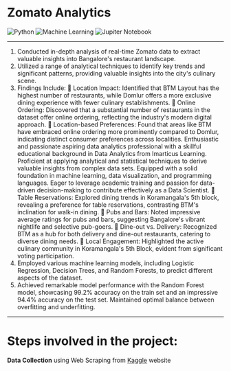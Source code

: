 # Zomato Analytics

![Python](https://www.python.org/static/img/python-logo@2x.png)
![Machine Learning](https://i0.wp.com/www.wi6labs.com/wp-content/uploads/2019/12/Machine-learning-logo-1.png?ssl=1)
![Jupiter Notebook](https://i.pngimg.me/thumb/f/720/m2H7K9d3N4Z5i8G6.jpg)

---

1) Conducted in-depth analysis of real-time Zomato data to extract
valuable insights into Bangalore's restaurant landscape.
2) Utilized a range of analytical techniques to identify key trends and
significant patterns, providing valuable insights into the city's
culinary scene.
3) Findings Include:
 Location Impact: Identified that BTM Layout has the
highest number of restaurants, while Domlur offers a more
exclusive dining experience with fewer culinary
establishments.
 Online Ordering: Discovered that a substantial number
of restaurants in the dataset offer online ordering,
reflecting the industry's modern digital approach.
 Location-based Preferences: Found that areas like BTM
have embraced online ordering more prominently
compared to Domlur, indicating distinct consumer
preferences across localities.
Enthusiastic and passionate aspiring data analytics professional with a skillful
educational background in Data Analytics from Imarticus Learning. Proficient
at applying analytical and statistical techniques to derive valuable insights
from complex data sets. Equipped with a solid foundation in machine
learning, data visualization, and programming languages. Eager to leverage
academic training and passion for data-driven decision-making to contribute
effectively as a Data Scientist.
 Table Reservations: Explored dining trends in
Koramangala's 5th block, revealing a preference for table
reservations, contrasting BTM's inclination for walk-in
dining.
 Pubs and Bars: Noted impressive average ratings for
pubs and bars, suggesting Bangalore's vibrant nightlife
and selective pub-goers.
 Dine-out vs. Delivery: Recognized BTM as a hub for both
delivery and dine-out restaurants, catering to diverse
dining needs.
 Local Engagement: Highlighted the active culinary
community in Koramangala's 5th Block, evident from
significant voting participation.
4) Employed various machine learning models, including Logistic
Regression, Decision Trees, and Random Forests, to predict
different aspects of the dataset.
5) Achieved remarkable model performance with the Random Forest
model, showcasing 99.2% accuracy on the train set and an
impressive 94.4% accuracy on the test set. Maintained optimal
balance between overfitting and underfitting.


---
# Steps involved in the project:
**Data Collection** using Web Scraping from [Kaggle](https://www.kaggle.com/datasets/soumyojyotidutta/zomato-restaurant-in-bengaluru-dataset) website

